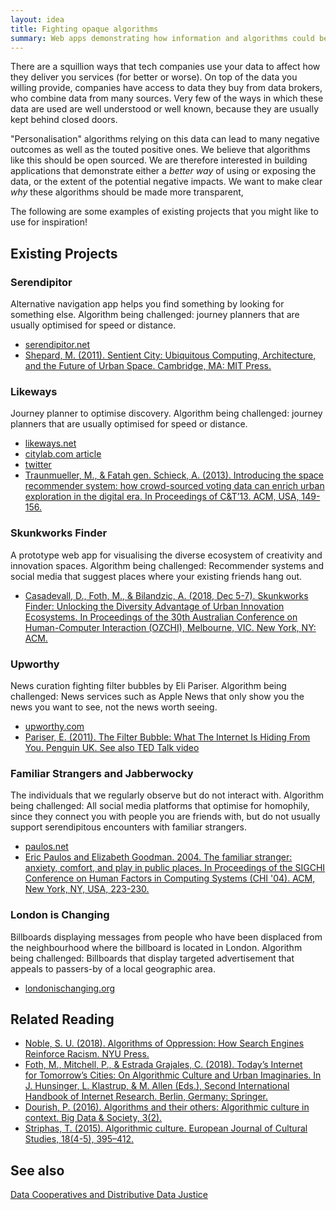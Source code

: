 ```yaml
---
layout: idea
title: Fighting opaque algorithms
summary: Web apps demonstrating how information and algorithms could be more transparent.
---
```


There are a squillion ways that tech companies use your data to affect how they deliver you services (for better or worse). On top of the data you willing provide, companies have access to data they buy from data brokers, who combine data from many sources. Very few of the ways in which these data are used are well understood or well known, because they are usually kept behind closed doors.

"Personalisation" algorithms relying on this data can lead to many negative outcomes as well as the touted positive ones. We believe that algorithms like this should be open sourced. We are therefore interested in building applications that demonstrate either a _better way_ of using or exposing the data, or the extent of the potential negative impacts. We want to make clear _why_ these algorithms should be made more transparent,

The following are some examples of existing projects that you might like to use for inspiration!

## Existing Projects

### Serendipitor

Alternative navigation app helps you find something by looking for something else. Algorithm being challenged: journey planners that are usually optimised for speed or distance.

- [serendipitor.net](http://serendipitor.net/)
- [Shepard, M. (2011). Sentient City: Ubiquitous Computing, Architecture, and the Future of Urban Space. Cambridge, MA: MIT Press.](https://mitpress.mit.edu/books/sentient-city)

### Likeways

Journey planner to optimise discovery. Algorithm being challenged: journey planners that are usually optimised for speed or distance.

- [likeways.net](http://www.likeways.net)
- [citylab.com article](https://www.citylab.com/life/2016/02/this-app-will-turn-you-into-an-urban-wanderer/470577/)
- [twitter](https://twitter.com/likewaysapp)
- [Traunmueller, M., &amp; Fatah gen. Schieck, A. (2013). Introducing the space recommender system: how crowd-sourced voting data can enrich urban exploration in the digital era. In Proceedings of C&amp;T’13. ACM, USA, 149-156.](http://dx.doi.org/10.1145/2482991.2482995)

### Skunkworks Finder

A prototype web app for visualising the diverse ecosystem of creativity and innovation spaces. Algorithm being challenged: Recommender systems and social media that suggest places where your existing friends hang out.

- [Casadevall, D., Foth, M., &amp; Bilandzic, A. (2018, Dec 5-7). Skunkworks Finder: Unlocking the Diversity Advantage of Urban Innovation Ecosystems. In Proceedings of the 30th Australian Conference on Human-Computer Interaction (OZCHI), Melbourne, VIC. New York, NY: ACM.](http://eprints.qut.edu.au/122134/)

### Upworthy

News curation fighting filter bubbles by Eli Pariser. Algorithm being challenged: News services such as Apple News that only show you the news you want to see, not the news worth seeing.

- [upworthy.com](https://www.upworthy.com)
- [Pariser, E. (2011). The Filter Bubble: What The Internet Is Hiding From You. Penguin UK. See also TED Talk video](https://www.ted.com/talks/eli_pariser_beware_online_filter_bubbles)

### Familiar Strangers and Jabberwocky

The individuals that we regularly observe but do not interact with. Algorithm being challenged: All social media platforms that optimise for homophily, since they connect you with
people you are friends with, but do not usually support serendipitous encounters with familiar strangers.

- [paulos.net](http://www.paulos.net/research/intel/familiarstranger/)
- [Eric Paulos and Elizabeth Goodman. 2004. The familiar stranger: anxiety, comfort, and play in public places. In Proceedings of the SIGCHI Conference on Human Factors in Computing Systems (CHI &#39;04). ACM, New York, NY, USA, 223-230.](http://dx.doi.org/10.1145/985692.985721)

### London is Changing
Billboards displaying messages from people who have been displaced from the neighbourhood where the billboard is located in London. Algorithm being challenged: Billboards that display targeted advertisement that appeals to passers-by of a local geographic area.

- [londonischanging.org](http://www.londonischanging.org)

## Related Reading
- [Noble, S. U. (2018). Algorithms of Oppression: How Search Engines Reinforce Racism. NYU Press.](https://nyupress.org/books/9781479837243/])
- [Foth, M., Mitchell, P., &amp; Estrada Grajales, C. (2018). Today’s Internet for Tomorrow’s Cities: On Algorithmic Culture and Urban Imaginaries. In J. Hunsinger, L. Klastrup, &amp; M. Allen (Eds.), Second International Handbook of Internet Research. Berlin, Germany: Springer.](https://eprints.qut.edu.au/116416/)
- [Dourish, P. (2016). Algorithms and their others: Algorithmic culture in context. Big Data &amp; Society, 3(2).](https://doi.org/10.1177/2053951716665128)
- [Striphas, T. (2015). Algorithmic culture. European Journal of Cultural Studies, 18(4-5), 395–412.](https://doi.org/10.1177/1367549415577392)

## See also

[Data Cooperatives and Distributive Data Justice](/fighting-opaque-algorithms)
